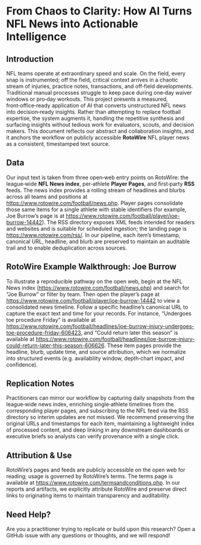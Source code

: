 # From Chaos to Clarity: How AI Turns NFL News into Actionable Intelligence

## Introduction
NFL teams operate at extraordinary speed and scale. On the field, every snap is instrumented; off the field, critical context arrives in a chaotic stream of injuries, practice notes, transactions, and off‑field developments. Traditional manual processes struggle to keep pace during one‑day waiver windows or pro‑day workouts. This project presents a measured, front‑office‑ready application of AI that converts unstructured NFL news into decision‑ready insights. Rather than attempting to replace football expertise, the system augments it, handling the repetitive synthesis and surfacing insights without tedious work for evaluators, scouts, and decision makers. This document reflects our abstract and collaboration insights, and it anchors the workflow on publicly accessible **RotoWire** NFL player news as a consistent, timestamped text source.

## Data
Our input text is taken from three open‑web entry points on RotoWire: the league‑wide **NFL News index**, per‑athlete **Player Pages**, and first‑party **RSS** feeds. The news index provides a rolling stream of headlines and blurbs across all teams and positions at https://www.rotowire.com/football/news.php. Player pages consolidate those same items for a single athlete with stable identifiers (for example, Joe Burrow’s page is at https://www.rotowire.com/football/player/joe-burrow-14442). The RSS directory exposes XML feeds intended for readers and websites and is suitable for scheduled ingestion; the landing page is https://www.rotowire.com/rss/. In our pipeline, each item’s timestamp, canonical URL, headline, and blurb are preserved to maintain an auditable trail and to enable deduplication across sources.

## RotoWire Example Walkthrough: Joe Burrow
To illustrate a reproducible pathway on the open web, begin at the NFL News index (https://www.rotowire.com/football/news.php) and search for “Joe Burrow” or filter by team. Then open the player’s page at https://www.rotowire.com/football/player/joe-burrow-14442 to view a consolidated news timeline. Follow a specific headline’s canonical URL to capture the exact text and time for your records. For instance, “Undergoes toe procedure Friday” is available at https://www.rotowire.com/football/headlines/joe-burrow-injury-undergoes-toe-procedure-friday-606423, and “Could return later this season” is available at https://www.rotowire.com/football/headlines/joe-burrow-injury-could-return-later-this-season-606626. These item pages provide the headline, blurb, update time, and source attribution, which we normalize into structured events (e.g. availability window, depth‑chart impact, and confidence).

## Replication Notes
Practitioners can mirror our workflow by capturing daily snapshots from the league‑wide news index, enriching single‑athlete timelines from the corresponding player pages, and subscribing to the NFL feed via the RSS directory so interim updates are not missed. We recommend preserving the original URLs and timestamps for each item, maintaining a lightweight index of processed content, and deep linking in any downstream dashboards or executive briefs so analysts can verify provenance with a single click.

## Attribution & Use
RotoWire’s pages and feeds are publicly accessible on the open web for reading; usage is governed by RotoWire’s terms. The terms page is available at https://www.rotowire.com/termsandconditions.php. In our reports and artifacts, we explicitly attribute RotoWire and preserve direct links to originating items to maintain transparency and auditability.

## Need Help?
Are you a practitioner trying to replicate or build upon this research? Open a GitHub issue with any questions or thoughts, and we will respond!
